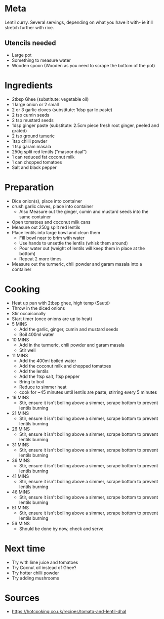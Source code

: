 Meta
====

Lentil curry. Several servings, depending on what you have it with- ie it'll stretch further with rice.

Utencils needed
---------------

* Large pot
* Something to measure water
* Wooden spoon (Wooden as you need to scrape the bottom of the pot)

Ingredients
===========

 * 2tbsp Ghee (substitute: vegetable oil)
 * 1 large onion or 2 small
 * 2 or 3 garlic cloves (substitute: 1dsp garlic paste)
 * 2 tsp cumin seeds
 * 2 tsp mustard seeds
 * 1dsp ginger paste (substitute: 2.5cm piece fresh root ginger, peeled and grated)
 * 2 tsp ground tumeric
 * 1tsp chilli powder
 * 1 tsp garam masala
 * 250g split red lentils ("masoor daal")
 * 1 can reduced fat coconut milk
 * 1 can chopped tomatoes
 * Salt and black pepper

 Preparation
===========

 * Dice onion(s), place into container
 * crush garlic cloves, place into container
   * Also Measure out the ginger, cumin and mustard seeds into the same container
 * Open tomatoes and coconut milk cans
 * Measure out 250g split red lentils
 * Place lentils into large bowl and clean them
   * Fill bowl near to brim with water
   * Use hands to unsettle the lentils (whisk them around)
   * Pour water out (weight of lentils will keep them in place at the bottom)
   * Repeat 2 more times
 * Measure out the turmeric, chili powder and garam masala into a container

Cooking
=======

 * Heat up pan with 2tbsp ghee, high temp (Sauté)
 * Throw in the diced onions
 * Stir occaisonally
 * Start timer (once onions are up to heat)
 * 5 MINS
   * Add the garlic, ginger, cumin and mustard seeds
   * Boil 400ml water
 * 10 MINS
   * Add in the turmeric, chili powder and garam masala
   * Stir well
 * 11 MINS
   * Add the 400ml boiled water
   * Add the coconut milk and chopped tomatoes
   * Add the lentils
   * Add the 1tsp salt, 1tsp pepper
   * Bring to boil
   * Reduce to simmer heat
   * cook for ~45 minutes until lentils are paste, stirring every 5 minutes
 * 16 MINS
   * Stir, ensure it isn't boiling above a simmer, scrape bottom to prevent lentils burning
 * 21 MINS
   * Stir, ensure it isn't boiling above a simmer, scrape bottom to prevent lentils burning
 * 26 MINS
   * Stir, ensure it isn't boiling above a simmer, scrape bottom to prevent lentils burning
 * 31 MINS
   * Stir, ensure it isn't boiling above a simmer, scrape bottom to prevent lentils burning
 * 36 MINS
   * Stir, ensure it isn't boiling above a simmer, scrape bottom to prevent lentils burning
 * 41 MINS
   * Stir, ensure it isn't boiling above a simmer, scrape bottom to prevent lentils burning
 * 46 MINS
   * Stir, ensure it isn't boiling above a simmer, scrape bottom to prevent lentils burning
 * 51 MINS
   * Stir, ensure it isn't boiling above a simmer, scrape bottom to prevent lentils burning
 * 56 MINS
   * Should be done by now, check and serve

Next time
=========

 * Try with lime juice and tomatoes
 * Try Cocnut oil instead of Ghee?
 * Try hotter chilli powder
 * Try adding mushrooms

Sources
=======

 * https://hotcooking.co.uk/recipes/tomato-and-lentil-dhal